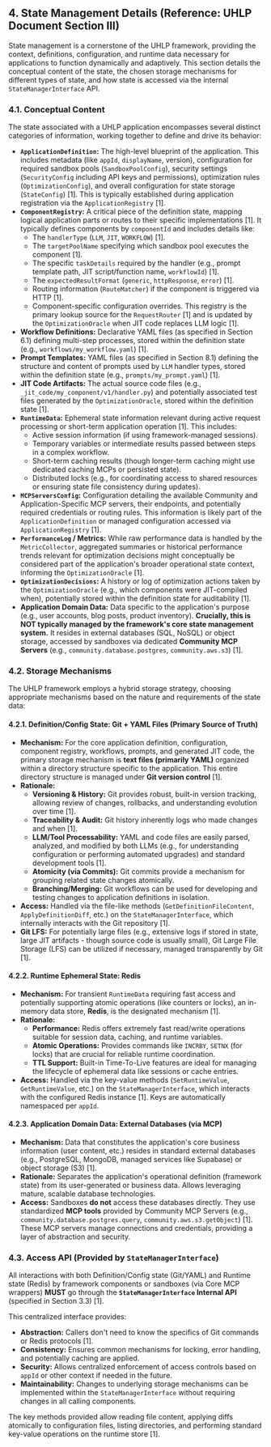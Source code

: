 ## 4. State Management Details (Reference: UHLP Document Section III)

State management is a cornerstone of the UHLP framework, providing the context, definitions, configuration, and runtime data necessary for applications to function dynamically and adaptively. This section details the conceptual content of the state, the chosen storage mechanisms for different types of state, and how state is accessed via the internal `StateManagerInterface` API.

### 4.1. Conceptual Content

The state associated with a UHLP application encompasses several distinct categories of information, working together to define and drive its behavior:

*   **`ApplicationDefinition`:** The high-level blueprint of the application. This includes metadata (like `appId`, `displayName`, version), configuration for required sandbox pools (`SandboxPoolConfig`), security settings (`SecurityConfig` including API keys and permissions), optimization rules (`OptimizationConfig`), and overall configuration for state storage (`StateConfig`) [1]. This is typically established during application registration via the `ApplicationRegistry` [1].
*   **`ComponentRegistry`:** A critical piece of the definition state, mapping logical application parts or routes to their specific implementations [1]. It typically defines components by `componentId` and includes details like:
    *   The `handlerType` (`LLM`, `JIT`, `WORKFLOW`) [1].
    *   The `targetPoolName` specifying which sandbox pool executes the component [1].
    *   The specific `taskDetails` required by the handler (e.g., prompt template path, JIT script/function name, `workflowId`) [1].
    *   The `expectedResultFormat` (`generic`, `httpResponse`, `error`) [1].
    *   Routing information (`RouteMatcher`) if the component is triggered via HTTP [1].
    *   Component-specific configuration overrides.
    This registry is the primary lookup source for the `RequestRouter` [1] and is updated by the `OptimizationOracle` when JIT code replaces LLM logic [1].
*   **Workflow Definitions:** Declarative YAML files (as specified in Section 6.1) defining multi-step processes, stored within the definition state (e.g., `workflows/my_workflow.yaml`) [1].
*   **Prompt Templates:** YAML files (as specified in Section 8.1) defining the structure and content of prompts used by `LLM` handler types, stored within the definition state (e.g., `prompts/my_prompt.yaml`) [1].
*   **JIT Code Artifacts:** The actual source code files (e.g., `_jit_code/my_component/v1/handler.py`) and potentially associated test files generated by the `OptimizationOracle`, stored within the definition state [1].
*   **`RuntimeData`:** Ephemeral state information relevant during active request processing or short-term application operation [1]. This includes:
    *   Active session information (if using framework-managed sessions).
    *   Temporary variables or intermediate results passed between steps in a complex workflow.
    *   Short-term caching results (though longer-term caching might use dedicated caching MCPs or persisted state).
    *   Distributed locks (e.g., for coordinating access to shared resources or ensuring state file consistency during updates).
*   **`MCPServersConfig`:** Configuration detailing the available Community and Application-Specific MCP servers, their endpoints, and potentially required credentials or routing rules. This information is likely part of the `ApplicationDefinition` or managed configuration accessed via `ApplicationRegistry` [1].
*   **`PerformanceLog` / Metrics:** While raw performance data is handled by the `MetricCollector`, aggregated summaries or historical performance trends relevant for optimization decisions might conceptually be considered part of the application's broader operational state context, informing the `OptimizationOracle` [1].
*   **`OptimizationDecisions`:** A history or log of optimization actions taken by the `OptimizationOracle` (e.g., which components were JIT-compiled when), potentially stored within the definition state for auditability [1].
*   **Application Domain Data:** Data specific to the application's purpose (e.g., user accounts, blog posts, product inventory). **Crucially, this is NOT typically managed by the framework's core state management system.** It resides in external databases (SQL, NoSQL) or object storage, accessed by sandboxes via dedicated **Community MCP Servers** (e.g., `community.database.postgres`, `community.aws.s3`) [1].

### 4.2. Storage Mechanisms

The UHLP framework employs a hybrid storage strategy, choosing appropriate mechanisms based on the nature and requirements of the state data:

#### 4.2.1. Definition/Config State: Git + YAML Files (Primary Source of Truth)

*   **Mechanism:** For the core application definition, configuration, component registry, workflows, prompts, and generated JIT code, the primary storage mechanism is **text files (primarily YAML)** organized within a directory structure specific to the application. This entire directory structure is managed under **Git version control** [1].
*   **Rationale:**
    *   **Versioning & History:** Git provides robust, built-in version tracking, allowing review of changes, rollbacks, and understanding evolution over time [1].
    *   **Traceability & Audit:** Git history inherently logs who made changes and when [1].
    *   **LLM/Tool Processability:** YAML and code files are easily parsed, analyzed, and modified by both LLMs (e.g., for understanding configuration or performing automated upgrades) and standard development tools [1].
    *   **Atomicity (via Commits):** Git commits provide a mechanism for grouping related state changes atomically.
    *   **Branching/Merging:** Git workflows can be used for developing and testing changes to application definitions in isolation.
*   **Access:** Handled via the file-like methods (`GetDefinitionFileContent`, `ApplyDefinitionDiff`, etc.) on the `StateManagerInterface`, which internally interacts with the Git repository [1].
*   **Git LFS:** For potentially large files (e.g., extensive logs if stored in state, large JIT artifacts - though source code is usually small), Git Large File Storage (LFS) can be utilized if necessary, managed transparently by Git [1].

#### 4.2.2. Runtime Ephemeral State: Redis

*   **Mechanism:** For transient `RuntimeData` requiring fast access and potentially supporting atomic operations (like counters or locks), an in-memory data store, **Redis**, is the designated mechanism [1].
*   **Rationale:**
    *   **Performance:** Redis offers extremely fast read/write operations suitable for session data, caching, and runtime variables.
    *   **Atomic Operations:** Provides commands like `INCRBY`, `SETNX` (for locks) that are crucial for reliable runtime coordination.
    *   **TTL Support:** Built-in Time-To-Live features are ideal for managing the lifecycle of ephemeral data like sessions or cache entries.
*   **Access:** Handled via the key-value methods (`SetRuntimeValue`, `GetRuntimeValue`, etc.) on the `StateManagerInterface`, which interacts with the configured Redis instance [1]. Keys are automatically namespaced per `appId`.

#### 4.2.3. Application Domain Data: External Databases (via MCP)

*   **Mechanism:** Data that constitutes the application's core business information (user content, etc.) resides in standard external databases (e.g., PostgreSQL, MongoDB, managed services like Supabase) or object storage (S3) [1].
*   **Rationale:** Separates the application's operational definition (framework state) from its user-generated or business data. Allows leveraging mature, scalable database technologies.
*   **Access:** Sandboxes **do not** access these databases directly. They use standardized **MCP tools** provided by Community MCP Servers (e.g., `community.database.postgres.query`, `community.aws.s3.getObject`) [1]. These MCP servers manage connections and credentials, providing a layer of abstraction and security.

### 4.3. Access API (Provided by `StateManagerInterface`)

All interactions with both Definition/Config state (Git/YAML) and Runtime state (Redis) by framework components or sandboxes (via Core MCP wrappers) **MUST** go through the **`StateManagerInterface` Internal API** (specified in Section 3.3) [1].

This centralized interface provides:
*   **Abstraction:** Callers don't need to know the specifics of Git commands or Redis protocols [1].
*   **Consistency:** Ensures common mechanisms for locking, error handling, and potentially caching are applied.
*   **Security:** Allows centralized enforcement of access controls based on `appId` or other context if needed in the future.
*   **Maintainability:** Changes to underlying storage mechanisms can be implemented within the `StateManagerInterface` without requiring changes in all calling components.

The key methods provided allow reading file content, applying diffs atomically to configuration files, listing directories, and performing standard key-value operations on the runtime store [1].